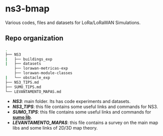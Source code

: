 # ns3-bmap
Various codes, files and datasets for LoRa/LoRaWAN Simulations.

## Repo organization

``` bash
.
├── NS3
|   ├── buildings_exp
|   ├── datasets 
	├── lorawan-metricas-exp 
	├── lorawan-module-classes 
|   └── obstacle_exp
├── NS3_TIPS.md
├── SUMO_TIPS.md
└── LEVANTAMENTO_MAPAS.md	
```
* **_NS3_**: main folder. Its has code experiments and datasets.
* **_NS3_TIPS_**: this file contains some useful links and commands for NS3.
* **_SUMO_TIPS_**: this file contains some useful links and commands for [**sumo lib**](https://sumo.dlr.de/docs/index.html).
* **_LEVANTAMENTO_MAPAS_**: this file contains a survey on the main map libs and some links of 2D/3D map theory.


